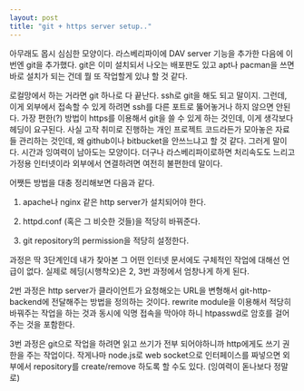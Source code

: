 ```yaml
---
layout: post
title: "git + https server setup.."
---
```



아무래도 몹시 심심한 모양이다. 라스베리파이에 DAV server 기능을 추가한 다음에 이번엔 git을 추가했다. git은 이미 설치되서 나오는 배포판도 있고 apt나 pacman을 쓰면 바로 설치가 되는 건데 뭘 또 작업할게 있냐 할 것 같다.




로컬망에서 하는 거라면 git 하나로 다 끝난다. ssh로 git을 해도 되고 말이지. 그런데, 이게 외부에서 접속할 수 있게 하려면 ssh를 다른 포트로 뚫어놓거나 하지 않으면 안된다. 가장 편한(?) 방법이 https를 이용해서 git을 쓸 수 있게 하는 것인데, 이게 생각보다 헤딩이 요구된다. 사실 고작 취미로 진행하는 개인 프로젝트 코드라든가 모아놓은 자료들 관리하는 것인데, 왜 github이나 bitbucket을 안쓰느냐고 할 것 같다. 그러게 말이다. 시간과 잉여력이 남아도는 모양이다. 더구나 라스베리파이로하면 처리속도도 느리고 가정용 인터넷이라 외부에서 연결하려면 여전히 불편한데 말이다.




어쨋든 방법을 대충 정리해보면 다음과 같다.




1) apache나 nginx 같은 http server가 설치되어야 한다. 

2) httpd.conf (혹은 그 비슷한 것들)을 적당히 바꿔준다.

3) git repository의 permission을 적당히 설정한다.




과정은 딱 3단계인데 내가 찾아본 그 어떤 인터넷 문서에도 구체적인 작업에 대해선 언급이 없다. 실제로 헤딩(시행착오)은 2, 3번 과정에서 엄창나게 하게 된다. 




2번 과정은 http server가 클라이언트가 요청해오는 URL을 변형해서 git-http-backend에 전달해주는 방법을 정의하는 것이다. rewrite module을 이용해서 적당히 바꿔주는 작업을 하는 것과 동시에 익명 접속을 막아야 하니 htpasswd로 암호를 걸어주는 것을 포함한다. 




3번 과정은 git으로 작업을 하려면 읽고 쓰기가 전부 되어야하니까 http에게도 쓰기 권한을 주는 작업이다. 작게나마 node.js로 web socket으로 인터페이스를 짜넣으면 외부에서 repository를 create/remove 하도록 할 수도 있다. (잉여력이 돋나보다 정말로)





